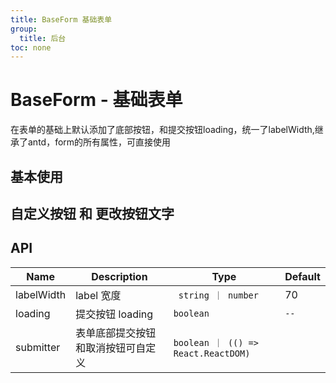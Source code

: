 ```yaml
---
title: BaseForm 基础表单
group:
  title: 后台
toc: none
---
```


# BaseForm - 基础表单

<p>在表单的基础上默认添加了底部按钮，和提交按钮loading，统一了labelWidth,继承了antd，form的所有属性，可直接使用</p>

## 基本使用

<code src="./demos/demo1.tsx" ></code>

## 自定义按钮 和 更改按钮文字

<code src="./demos/demo2.tsx" ></code>

## API

| Name       | Description                        | Type                                | Default |
| ---------- | ---------------------------------- | ----------------------------------- | ------- |
| labelWidth | label 宽度                         | ` string ｜ number`                 | 70      |
| loading    | 提交按钮 loading                   | `boolean`                           | `--`    |
| submitter  | 表单底部提交按钮和取消按钮可自定义 | `boolean ｜ (() => React.ReactDOM)` |
